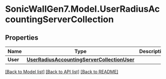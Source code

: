 # SonicWallGen7.Model.UserRadiusAccountingServerCollection

## Properties

Name | Type | Description | Notes
------------ | ------------- | ------------- | -------------
**User** | [**UserRadiusAccountingServerCollectionUser**](UserRadiusAccountingServerCollectionUser.md) |  | [optional] 

[[Back to Model list]](../README.md#documentation-for-models) [[Back to API list]](../README.md#documentation-for-api-endpoints) [[Back to README]](../README.md)

